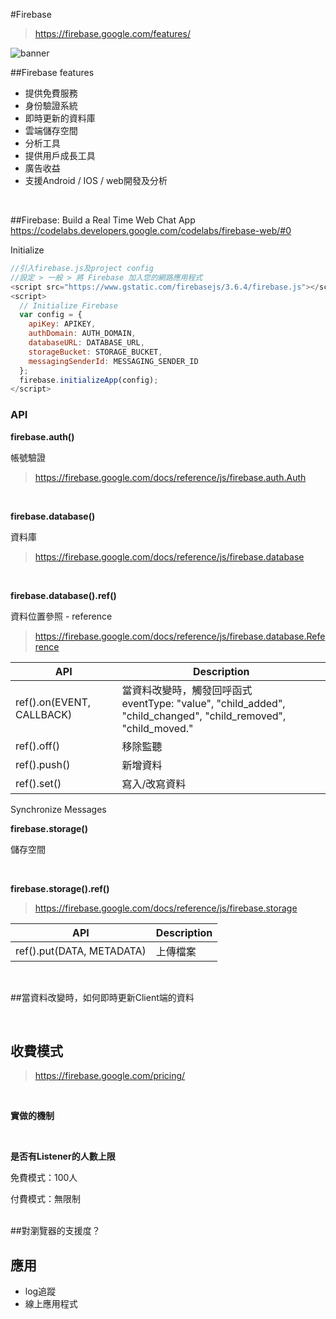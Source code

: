 #Firebase

>https://firebase.google.com/features/

![banner](https://github.com/krmfla/research-lab/blob/master/images/firebase.png "Firebase")

##Firebase features

* 提供免費服務
* 身份驗證系統
* 即時更新的資料庫
* 雲端儲存空間
* 分析工具
* 提供用戶成長工具
* 廣告收益
* 支援Android / IOS / web開發及分析

<br>

##Firebase: Build a Real Time Web Chat App
https://codelabs.developers.google.com/codelabs/firebase-web/#0

Initialize
```javascript
//引入firebase.js及project config
//設定 > 一般 > 將 Firebase 加入您的網路應用程式
<script src="https://www.gstatic.com/firebasejs/3.6.4/firebase.js"></script>
<script>
  // Initialize Firebase
  var config = {
    apiKey: APIKEY,
    authDomain: AUTH_DOMAIN, 
    databaseURL: DATABASE_URL,
    storageBucket: STORAGE_BUCKET,
    messagingSenderId: MESSAGING_SENDER_ID
  };
  firebase.initializeApp(config);
</script>
```


### API
**firebase.auth()**

帳號驗證

>https://firebase.google.com/docs/reference/js/firebase.auth.Auth

<br>

**firebase.database()**

資料庫

>https://firebase.google.com/docs/reference/js/firebase.database

<br>

**firebase.database().ref()**

資料位置參照 - reference

>https://firebase.google.com/docs/reference/js/firebase.database.Reference


API                       | Description
------------------------- | -----------
ref().on(EVENT, CALLBACK) | 當資料改變時，觸發回呼函式<br>eventType: "value", "child_added", "child_changed", "child_removed", "child_moved."
ref().off()               | 移除監聽
ref().push()              | 新增資料
ref().set()               | 寫入/改寫資料

Synchronize Messages

**firebase.storage()**

儲存空間

<br>

**firebase.storage().ref()**

>https://firebase.google.com/docs/reference/js/firebase.storage

API                       | Description
------------------------- | -----------
ref().put(DATA, METADATA) | 上傳檔案

<br>

##當資料改變時，如何即時更新Client端的資料

<br>

## 收費模式

>https://firebase.google.com/pricing/

<br>

<b>實做的機制</b>

<br>

<b>是否有Listener的人數上限</b>

免費模式：100人

付費模式：無限制

<br>
##對瀏覽器的支援度？

## 應用
 * log追蹤
 * 線上應用程式

